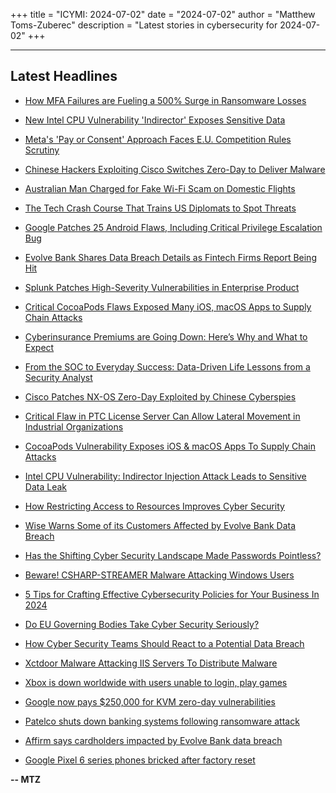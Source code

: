 +++
title = "ICYMI: 2024-07-02"
date = "2024-07-02"
author = "Matthew Toms-Zuberec"
description = "Latest stories in cybersecurity for 2024-07-02"
+++

---------------------------------------------------------------------------
## Latest Headlines
- [How MFA Failures are Fueling a 500% Surge in Ransomware Losses](https://thehackernews.com/2024/07/how-mfa-failures-are-fueling-500-surge.html)

- [New Intel CPU Vulnerability 'Indirector' Exposes Sensitive Data](https://thehackernews.com/2024/07/new-intel-cpu-vulnerability-indirector.html)

- [Meta's 'Pay or Consent' Approach Faces E.U. Competition Rules Scrutiny](https://thehackernews.com/2024/07/metas-pay-or-consent-approach-faces-eu.html)

- [Chinese Hackers Exploiting Cisco Switches Zero-Day to Deliver Malware](https://thehackernews.com/2024/07/chinese-hackers-exploiting-cisco.html)

- [Australian Man Charged for Fake Wi-Fi Scam on Domestic Flights](https://thehackernews.com/2024/07/australian-man-charged-for-fake-wi-fi.html)

- [The Tech Crash Course That Trains US Diplomats to Spot Threats](https://www.wired.com/story/us-state-department-diplomacy-school/)

- [Google Patches 25 Android Flaws, Including Critical Privilege Escalation Bug](https://www.securityweek.com/google-patches-25-android-flaws-including-critical-privilege-escalation-bug/)

- [Evolve Bank Shares Data Breach Details as Fintech Firms Report Being Hit](https://www.securityweek.com/evolve-bank-shares-data-breach-details-as-fintech-firms-report-being-hit/)

- [Splunk Patches High-Severity Vulnerabilities in Enterprise Product](https://www.securityweek.com/splunk-patches-high-severity-vulnerabilities-in-enterprise-product/)

- [Critical CocoaPods Flaws Exposed Many iOS, macOS Apps to Supply Chain Attacks](https://www.securityweek.com/critical-cocoapods-flaws-exposed-many-ios-macos-apps-to-supply-chain-attacks/)

- [Cyberinsurance Premiums are Going Down: Here’s Why and What to Expect](https://www.securityweek.com/cyberinsurance-premiums-are-going-down-heres-why-and-what-to-expect/)

- [From the SOC to Everyday Success: Data-Driven Life Lessons from a Security Analyst](https://www.securityweek.com/from-the-soc-to-everyday-success-data-driven-life-lessons-from-a-security-analyst/)

- [Cisco Patches NX-OS Zero-Day Exploited by Chinese Cyberspies](https://www.securityweek.com/cisco-patches-nx-os-zero-day-exploited-by-chinese-cyberspies/)

- [Critical Flaw in PTC License Server Can Allow Lateral Movement in Industrial Organizations](https://www.securityweek.com/critical-flaw-in-ptc-license-server-can-allow-lateral-movement-in-industrial-organizations/)

- [CocoaPods Vulnerability Exposes iOS & macOS Apps To Supply Chain Attacks](https://cybersecuritynews.com/cocoapods-vulnerability-ios-macos/)

- [Intel CPU Vulnerability: Indirector Injection Attack Leads to Sensitive Data Leak](https://cybersecuritynews.com/indirector-side-channel-attack/)

- [How Restricting Access to Resources Improves Cyber Security](https://cybersecuritynews.com/restricting-access-to-resources-improves-cyber-security/)

- [Wise Warns Some of its Customers Affected by Evolve Bank Data Breach](https://cybersecuritynews.com/wise-warns-evolve-bank/)

- [Has the Shifting Cyber Security Landscape Made Passwords Pointless?](https://cybersecuritynews.com/cyber-security-landscape-made-passwords-pointless/)

- [Beware! CSHARP-STREAMER Malware Attacking Windows Users](https://cybersecuritynews.com/csharp-streamer-malware-attack-windows/)

- [5 Tips for Crafting Effective Cybersecurity Policies for Your Business In 2024](https://cybersecuritynews.com/tips-for-businesses-creating-cyber-security-policies/)

- [Do EU Governing Bodies Take Cyber Security Seriously?](https://cybersecuritynews.com/eu-governing-bodies-take-cyber-security/)

- [How Cyber Security Teams Should React to a Potential Data Breach](https://cybersecuritynews.com/cyber-security-teams-should-react-to-a-potential-breach/)

- [Xctdoor Malware Attacking IIS Servers To Distribute Malware](https://cybersecuritynews.com/xctdoor-malware-attacking-iis-servers/)

- [Xbox is down worldwide with users unable to login, play games](https://www.bleepingcomputer.com/news/technology/xbox-is-down-worldwide-with-users-unable-to-login-play-games/)

- [Google now pays $250,000 for KVM zero-day vulnerabilities](https://www.bleepingcomputer.com/news/security/google-now-pays-250-000-for-kvm-zero-day-vulnerabilities/)

- [Patelco shuts down banking systems following ransomware attack](https://www.bleepingcomputer.com/news/security/patelco-shuts-down-banking-systems-following-ransomware-attack/)

- [Affirm says cardholders impacted by Evolve Bank data breach](https://www.bleepingcomputer.com/news/security/affirm-says-cardholders-impacted-by-evolve-bank-data-breach/)

- [Google Pixel 6 series phones bricked after factory reset](https://www.bleepingcomputer.com/news/google/google-pixel-6-series-phones-bricked-after-factory-reset/)

**-- MTZ**
